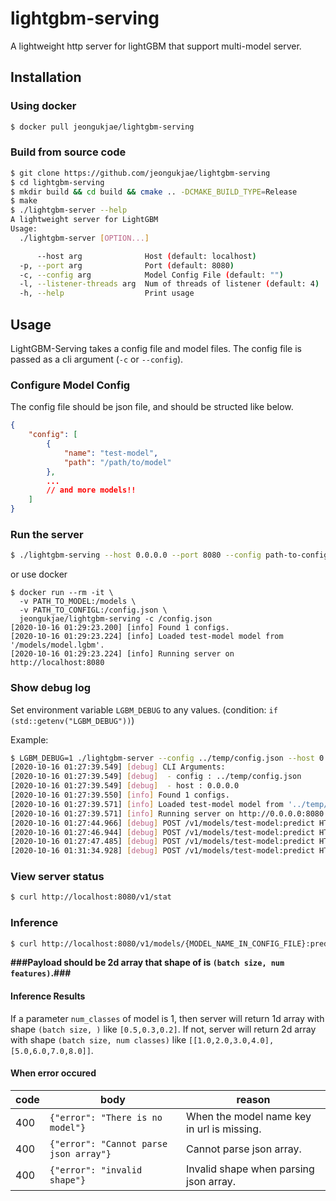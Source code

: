 # lightgbm-serving

A lightweight http server for lightGBM that support multi-model server.

## Installation

### Using docker

```sh
$ docker pull jeongukjae/lightgbm-serving
```

### Build from source code

```sh
$ git clone https://github.com/jeongukjae/lightgbm-serving
$ cd lightgbm-serving
$ mkdir build && cd build && cmake .. -DCMAKE_BUILD_TYPE=Release
$ make
$ ./lightgbm-server --help
A lightweight server for LightGBM
Usage:
  ./lightgbm-server [OPTION...]

      --host arg              Host (default: localhost)
  -p, --port arg              Port (default: 8080)
  -c, --config arg            Model Config File (default: "")
  -l, --listener-threads arg  Num of threads of listener (default: 4)
  -h, --help                  Print usage
```

## Usage

LightGBM-Serving takes a config file and model files. The config file is passed as a cli argument (`-c` or `--config`).

### Configure Model Config

The config file should be json file, and should be structed like below.

```json
{
    "config": [
        {
            "name": "test-model",
            "path": "/path/to/model"
        },
        ...
        // and more models!!
    ]
}
```

### Run the server

```sh
$ ./lightgbm-serving --host 0.0.0.0 --port 8080 --config path-to-config.json
```

or use docker

```
$ docker run --rm -it \
  -v PATH_TO_MODEL:/models \
  -v PATH_TO_CONFIGL:/config.json \
  jeongukjae/lightgbm-serving -c /config.json
[2020-10-16 01:29:23.200] [info] Found 1 configs.
[2020-10-16 01:29:23.224] [info] Loaded test-model model from '/models/model.lgbm'.
[2020-10-16 01:29:23.224] [info] Running server on http://localhost:8080
```

### Show debug log

Set environment variable `LGBM_DEBUG` to any values. (condition: `if (std::getenv("LGBM_DEBUG"))`)

Example:

```sh
$ LGBM_DEBUG=1 ./lightgbm-server --config ../temp/config.json --host 0.0.0.0
[2020-10-16 01:27:39.549] [debug] CLI Arguments:
[2020-10-16 01:27:39.549] [debug]  - config : ../temp/config.json
[2020-10-16 01:27:39.549] [debug]  - host : 0.0.0.0
[2020-10-16 01:27:39.550] [info] Found 1 configs.
[2020-10-16 01:27:39.571] [info] Loaded test-model model from '../temp/test-model'.
[2020-10-16 01:27:39.571] [info] Running server on http://0.0.0.0:8080
[2020-10-16 01:27:44.966] [debug] POST /v1/models/test-model:predict HTTP/HTTP/1.1 200 - from 127.0.0.1
[2020-10-16 01:27:46.944] [debug] POST /v1/models/test-model:predict HTTP/HTTP/1.1 200 - from 127.0.0.1
[2020-10-16 01:27:47.485] [debug] POST /v1/models/test-model:predict HTTP/HTTP/1.1 200 - from 127.0.0.1
[2020-10-16 01:31:34.928] [debug] POST /v1/models/test-model:predict HTTP/HTTP/1.1 400 - from 127.0.0.1
```

### View server status

```sh
$ curl http://localhost:8080/v1/stat
```

### Inference

```sh
$ curl http://localhost:8080/v1/models/{MODEL_NAME_IN_CONFIG_FILE}:predict -d "[[1,2,3,4,5], [1,2,3,4,5]]"
```

**###Payload should be 2d array that shape of is `(batch size, num features)`.###**

#### Inference Results

If a parameter `num_classes` of model is 1, then server will return 1d array with shape `(batch size, )` like `[0.5,0.3,0.2]`. If not, server will return 2d array with shape `(batch size, num classes)` like `[[1.0,2.0,3.0,4.0],[5.0,6.0,7.0,8.0]]`.

#### When error occured

| code | body                                   | reason                                     |
| ---- | -------------------------------------- | ------------------------------------------ |
| 400  | `{"error": "There is no model"}`       | When the model name key in url is missing. |
| 400  | `{"error": "Cannot parse json array"}` | Cannot parse json array.                   |
| 400  | `{"error": "invalid shape"}`           | Invalid shape when parsing json array.     |
